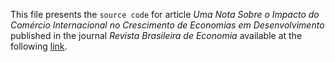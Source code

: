 This file presents the `source code` for article *Uma Nota Sobre o Impacto do Comércio Internacional no Crescimento de Economias em Desenvolvimento* published in the journal *Revista Brasileira de Economia* available at the following [link](https://www.researchgate.net/publication/320094852).
